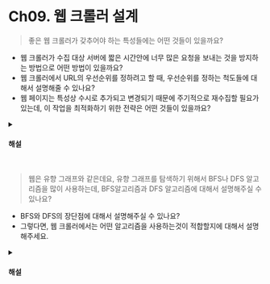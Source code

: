 # Ch09. 웹 크롤러 설계

> 좋은 웹 크롤러가 갖추어야 하는 특성들에는 어떤 것들이 있을까요?

* 웹 크롤러가 수집 대상 서버에 짧은 시간안에 너무 많은 요청을 보내는 것을 방지하는 방법으로 어떤 방법이 있을까요?
* 웹 크롤러에서 URL의 우선순위를 정하려고 할 때, 우선순위를 정하는 척도들에 대해서 설명해줄 수 있나요?
* 웹 페이지는 특성상 수시로 추가되고 변경되기 때문에 주기적으로 재수집할 필요가 있는데, 이 작업을 최적화하기 위한 전략은 어떤 것들이 있을까요?

<details>
<summary><h4>해설</h4></summary>

> 좋은 웹 크롤러가 갖추어야 하는 특성들에는 어떤 것들이 있을까요?
* 좋은 웹 크롤러가 갖춰야 할 특성에는 규모 확장성을 만족해야 하고, 예의 바른 크롤러여야 하고, 안정성을 갖추어야 한다.

> 웹 크롤러가 수집 대상 서버에 짧은 시간안에 너무 많은 요청을 보내는 것을 방지하는 방법으로 어떤 방법이 있을까요? 
* 동일 웹 사이트에 대해서는 한 번에 한 페이지에 요청하도록 해야 한다. 
* 이를 만족하기 위해서는 웹 사이트의 호스트명과 다운로드를 수행하는 작업 스레드 사이의 관계를 유지하면 된다.

> 웹 크롤러에서 URL의 우선순위를 정하려고 할 때, 우선순위를 정하는 척도들에 대해서 설명해줄 수 있나요?
* 페이지 랭크, 트래픽 양, 갱신 빈도 등 다양한 척도를 사용할 수 있다.

> 웹 페이지는 특성상 수시로 추가되고 변경되기 때문에 주기적으로 재수집할 필요가 있는데, 이 작업을 최적화하기 위한 전략은 어떤 것들이 있을까요?
* 웹 페이지의 변경 이력을 활용한다던지 우선순위를 활용하여, 중요한 페이지는 좀 더 자주 재수집하도록 할 수 있다.

</details>
<br>

> 웹은 유향 그래프와 같은데요, 유향 그래프를 탐색하기 위해서 BFS나 DFS 알고리즘을 많이 사용하는데, BFS알고리즘과 DFS 알고리즘에 대해서 설명해주실 수 있나요?

* BFS와 DFS의 장단점에 대해서 설명해주실 수 있나요?
* 그렇다면, 웹 크롤러에서는 어떤 알고리즘을 사용하는것이 적합할지에 대해서 설명해주세요.

<details>
<summary><h4>해설</h4></summary>

> 웹은 유향 그래프와 같은데요, 유향 그래프를 탐색하기 위해서 BFS나 DFS 알고리즘을 많이 사용하는데, BFS알고리즘과 DFS 알고리즘에 대해서 설명해주실 수 있나요?
* BFS 알고리즘은 주로 큐를 활용해서 탐색하는 방법으로, 시작 노드의 인접한 노드부터 탐색하는 방법이다. DFS 알고리즘은 주로 재귀나 스택을 이용하는 방법으로, 시작 노드에서 특정 상황에 깊숙하게 들어가서 확인하고, 다시 돌아 나와서 다른 경로로 탐색하는 방법이다.

> BFS와 DFS의 장단점에 대해서 설명해주실 수 있나요?
* BFS의 장점은 최단 경로를 보장한다는 것이고, 단점은 최소 실행 시간보다 오래 걸린다는 것이 거의 확실하다.
* DFS의 장점은 최선의 경우 제일 빠르게 해를 찾을 수 있다는 것이고 미로 찾기와 같은 문제에 최적화 되어 있다. 단점은 최단 경로를 보장하지 않는다.

> 그렇다면, 웹 크롤러에서는 어떤 알고리즘을 사용하는것이 적합할지에 대해서 설명해주세요.
* 웹 크롤러에서 DFS를 사용하는 경우, 어느 정도로 깊숙이 가야 할지 가늠하기 어렵기 때문에 BFS를 사용하는 것이 적합하다.

</details>

